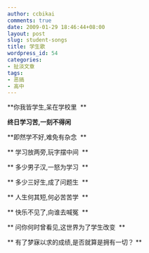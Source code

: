 ```yaml
---
author: ccbikai
comments: true
date: 2009-01-29 18:46:44+08:00
layout: post
slug: student-songs
title: 学生歌
wordpress_id: 54
categories:
- 扯淡文章
tags:
- 恶搞
- 高中
---
```




**你我皆学生,呆在学校里  **

**终日学习苦,一刻不得闲**<!-- more -->

**即然学不好,难免有杂念  **

**
学习放两旁,玩字摆中间  **

**
多少男子汉,一怒为学习  **

**
多少三好生,成了问题生  **

**
人生何其短,何必苦苦学  **

**
快乐不见了,向谁去喊冤  **

**
问你何时曾看见,这世界为了学生改变  **

**
有了梦寐以求的成绩,是否就算是拥有一切？ **


